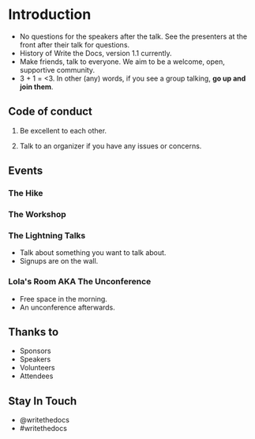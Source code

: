 # Introduction

- No questions for the speakers after the talk. See the presenters at the front after their talk for questions.
- History of Write the Docs, version 1.1 currently.
- Make friends, talk to everyone. We aim to be a welcome, open, supportive community. 
- 3 + 1 = <3. In other (any) words, if you see a group talking, **go up and join them**.

## Code of conduct

1.  Be excellent to each other.

2.  Talk to an organizer if you have any issues or concerns.


## Events

### The Hike

### The Workshop

### The Lightning Talks

- Talk about something you want to talk about.
- Signups are on the wall.

### Lola's Room AKA The Unconference

- Free space in the morning.
- An unconference afterwards.


## Thanks to

- Sponsors
- Speakers
- Volunteers
- Attendees

## Stay In Touch

- @writethedocs
- #writethedocs